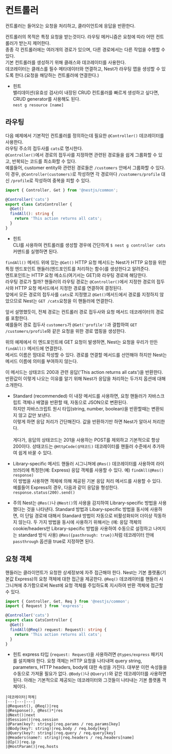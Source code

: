# 컨트롤러

컨트롤러는 들어오는 요청을 처리하고, 클라이언트에 응답을 반환한다.

컨트롤러의 목적은 특정 요청을 받는것이다. 라우팅 메커니즘은 요청에 따라 어떤 컨트롤러가 받는지 제어한다.<br>
종종 각 컨트롤러에는 여러개의 경로가 있으며, 다른 경로에서는 다른 작업을 수행할 수 있다.
<br>
기본 컨트롤러를 생성하기 위해 클래스와 데코레이터를 사용한다. <br>데코레이터는 클래스를 필수 메타데이터와 연결하고, Nest가 라우팅 맵을 생성할 수 있도록 한다.(요청을 해당하는 컨트롤러에 연결한다.)

- 힌트<br>
  밸리데이션(유효성 검사)이 내장된 CRUD 컨트롤러를 빠르게 생성하고 싶다면, CRUD generator를 사용해도 된다.<br>
  `nest g resource [name]`

## 라우팅

다음 예제에서 기본적인 컨트롤러를 정의하는데 필요한 `@Controller()` 데코레이터를 사용한다.<br> 라우팅 주소의 접두사를 `cats`로 명시한다.<br> `@Controller()`에서 경로의 접두사를 지정하면 관련된 경로들을 쉽게 그룹화할 수 있고, 반복되는 코드를 최소화할 수 있다.<br> 예를들어, customer entity와 관련된 경로들은 `/customers` 안에서 그룹화할 수 있다.<br> 이 경우, `@Controller(customers)`로 작성하면 각 경로마다 `/customers/profile` 대신 `/profile`로 작성하여 중복을 피할 수 있다.

```ts
import { Controller, Get } from '@nestjs/common';

@Controller('cats')
export class CatsController {
  @Get()
  findAll(): string {
    return 'This action returns all cats';
  }
}
```

- 힌트<br>
  CLI를 사용하여 컨트롤러를 생성할 경우에 간단하게 `$ nest g controller cats` 커맨드를 실행하면 된다.

`findAll()` 메서드 위에 있는 `@Get()` HTTP 요청 메서드는 Nest가 HTTP 요청을 위한 특정 엔드포인트 핸들러(엔드포인트를 처리하는 함수)를 생성한다고 알려준다.<br> 엔트포인트는 HTTP 요청 메소드(여기서는 GET)와 라우팅 경로에 해당한다.<br> 라우팅 경로가 뭘까? 핸들러의 라우팅 경로는 `@Controller()`에서 지정한 경로의 접두사와 HTTP 요청 메서드에서 지정한 경로를 연결하여 결정된다.<br> 앞에서 모든 경로의 접두사를 `cats`로 지정했고 `@Get()`메서드에서 경로를 지정하지 않았으므로 Nest는 `GET /cats`요청을 이 핸들러에 연결한다.

앞서 설명했듯이, 전체 경로는 컨트롤러 경로 접두사와 요청 메서드 데코레이터의 경로를 포함한다.<br> 예를들어 경로 접두사 `customers`가 `@Get('profile')`과 결합하여 `GET /customers/profile`와 같은 요청을 위한 경로 맵핑을 생성한다.

위의 예제에서 이 엔드포인트에 GET 요청이 발생하면, Nest는 요청을 우리가 만든 `findAll()` 메서드에 연결한다.<br> 메서드 이름은 맘대로 작성할 수 있다. 경로를 연결할 메서드를 선언해야 하지만 Nest는 메서드 이름에 의미를 부여하지 않는다.

이 메서드는 상태코드 200과 관련 응답('This action returns all cats')을 반환한다. <br>
반환값이 이렇게 나오는 이유를 알기 위해 Nest가 응답을 처리하는 두가지 옵션에 대해 소개한다.

- Standard (recommended)
  이 내장 메서드를 사용하면, 요청 핸들러가 자바스크립트 객체나 배열을 반환할 때, 자동으로 JSON으로 변환된다. <br> 하지만 자바스크립트 원시 타입(string, number, boolean)을 반환할때는 변환되지 않고 값만 보낸다. <br>이렇게 하면 응답 처리가 간단해진다. 값을 반환하기만 하면 Nest가 알아서 처리한다.<br><br>
  게다가, 응답의 상태코드는 201을 사용하는 POST를 제외하고 기본적으로 항상 200이다. 상태코드는 `@HttpCode(상태코드)` 데코레이터를 핸들러 수준에서 추가하여 쉽게 바꿀 수 있다.

- Library-specific
  메서드 핸들러 시그니쳐에 `@Res()` 데코레이터를 사용하여 라이브러리에 특정한(예: Express) 응답 객체를 사용할 수 있다. 예) `findAll(@Res() response)` <br> 이 방법을 사용하면 객체에 의해 제공된 기본 응답 처리 메서드를 사용할 수 있다.<br> 예를들어 Express의 경우, 다음과 같이 응답을 형성한다. `response.status(200).send()`

- 주의
  Nest는 `@Res()`나 `@Nest()`의 사용을 감지하여 Library-specific 방법을 사용했다는 것을 나타낸다. Standard 방법과 Libary-specific 방법을 동시에 사용하면, 이 단일 경로에 대해서 Standard 방법이 자동으로 비활성화되어 더이상 작동하지 않는다. 두 가지 방법을 동시에 사용하기 위해서는 (예: 응답 객체의 cookie/headers만 Library-specific 방법을 사용하여 수동으로 설정하고 나머지는 standard 방식 사용) `@Res({pasthrough: true})`처럼 데코레이터 안에 `passthrough` 옵션을 true로 지정하면 된다.

## 요청 객체

핸들러는 클라이언트가 요청한 상세정보에 자주 접근해야 한다. Nest는 기본 플랫폼(기본값 Express)의 요청 객체에 대한 접근을 제공한다. `@Req()` 데코레이터를 핸들러 시그니쳐에 추가함으로써 Nest에 요청 객체를 주입하도록 지시하여 반환 객체에 접근할 수 있다.

```ts
import { Controller, Get, Req } from '@nestjs/common';
import { Request } from 'express';

@Controller('cats')
export class CatsController {
  @Get()
  findAll(@Req() request: Request): string {
    return 'This action returns all cats';
  }
}
```

- 힌트
  express 타입 (`request: Request`)을 사용하려면 `@types/express` 패키지를 설치해야 한다.
  요청 객체는 HTTP 요청을 나타내며 query string, parameters, HTTP headers, body에 대한 속성을 가진다. 대부분 이런 속성들을 수동으로 가져올 필요가 없다. `@Body()`나 `@Query()`와 같은 데코레이터를 사용하면 된다. 아래는 기본적으로 제공되는 데코레이터와 그것들이 나타내는 기본 플랫폼 객체이다.

```
|데코레이터|객체|
|---|---|---|
|@Request(), @Req()|req
|@Response(), @Res()*|res
|@Next()|next
|@Session()|req.session
|@Param(key?: string)|req.params / req.params[key]
|@Body(key?: string)|req.body / req.body[key]
|@Query(key?: string)|req.query / req.query[key]
|@Headers(name?: string)|req.headers / req.headers[name]
|@Ip()|req.ip
|@HostParam()|req.hosts
```
